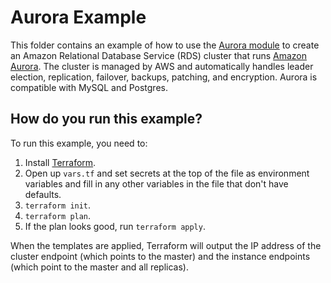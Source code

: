 # Aurora Example

This folder contains an example of how to use the [Aurora module](/modules/aurora/README.adoc) to create an Amazon
Relational Database Service (RDS) cluster that runs [Amazon
Aurora](https://aws.amazon.com/rds/aurora/details/). The cluster is managed by AWS and automatically handles leader
election, replication, failover, backups, patching, and encryption. Aurora is compatible with MySQL and Postgres.

## How do you run this example?

To run this example, you need to:

1. Install [Terraform](https://www.terraform.io/).
1. Open up `vars.tf` and set secrets at the top of the file as environment variables and fill in any other variables in
   the file that don't have defaults.
1. `terraform init`.
1. `terraform plan`.
1. If the plan looks good, run `terraform apply`.

When the templates are applied, Terraform will output the IP address of the cluster endpoint (which points to the
master) and the instance endpoints (which point to the master and all replicas).
